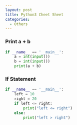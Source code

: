 ```yaml
---
layout: post
title: Python3 Cheet Sheet
categories:
  - Others
---
```

### Print a + b
```python
if __name__ == '__main__':
    a = int(input())
    b = int(input())
    print(a + b)
```
### If Statement
```python
if __name__ == '__main__':
    left = 10
    right = 20
    if left <= right:
        print("left <= right")
    else:
        print("left > right")
```
